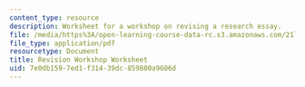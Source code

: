 ```yaml
---
content_type: resource
description: Worksheet for a workshop on revising a research essay.
file: /media/https%3A/open-learning-course-data-rc.s3.amazonaws.com/21l-000j-writing-about-literature-fall-2010/7e0db1597ed1f31439dc859800a9606d_MIT21L_000JF10_assn04.pdf
file_type: application/pdf
resourcetype: Document
title: Revision Workshop Worksheet
uid: 7e0db159-7ed1-f314-39dc-859800a9606d
---
```

